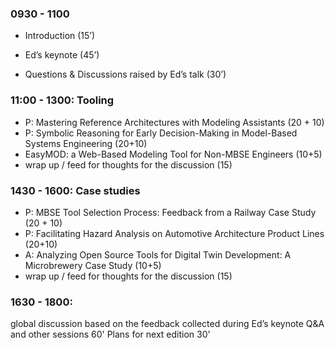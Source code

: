 ### 0930 - 1100
- Introduction (15’)

- Ed’s keynote (45’)

- Questions & Discussions raised by Ed’s talk (30’)

### 11:00 - 1300: Tooling

- P: Mastering Reference Architectures with Modeling Assistants (20 + 10)
- P: Symbolic Reasoning for Early Decision-Making in Model-Based Systems Engineering (20+10)
- EasyMOD: a Web-Based Modeling Tool for Non-MBSE Engineers (10+5)
- wrap up / feed for thoughts for the discussion (15)

### 1430 - 1600: Case studies

- P: MBSE Tool Selection Process: Feedback from a Railway Case Study (20 + 10)
- P: Facilitating Hazard Analysis on Automotive Architecture Product Lines (20+10)
- A: Analyzing Open Source Tools for Digital Twin Development: A Microbrewery Case Study (10+5)
- wrap up / feed for thoughts for the discussion (15)

### 1630 - 1800:

global discussion based on the feedback collected during Ed’s keynote Q&A and other sessions 60'
Plans for next edition 30'

